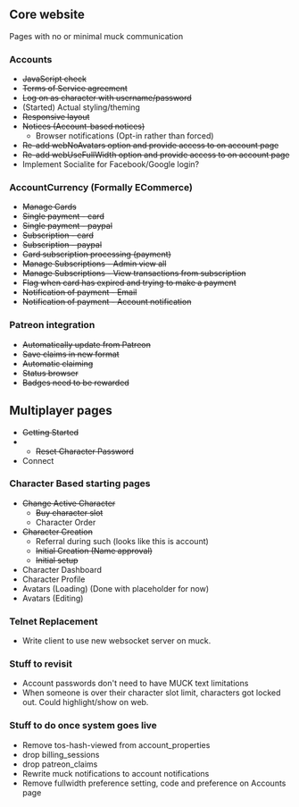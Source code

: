 ## Core website
 Pages with no or minimal muck communication  

### Accounts
* ~~JavaScript check~~
* ~~Terms of Service agreement~~
* ~~Log on as character with username/password~~
* (Started) Actual styling/theming
* ~~Responsive layout~~
* ~~Notices (Account-based notices)~~
  * Browser notifications (Opt-in rather than forced)
* ~~Re-add webNoAvatars option and provide access to on account page~~
* ~~Re-add webUseFullWidth option and provide access to on account page~~
* Implement Socialite for Facebook/Google login?

### AccountCurrency (Formally ECommerce)
* ~~Manage Cards~~
* ~~Single payment - card~~
* ~~Single payment - paypal~~
* ~~Subscription - card~~
* ~~Subscription - paypal~~
* ~~Card subscription processing (payment)~~
* ~~Manage Subscriptions - Admin view all~~
* ~~Manage Subscriptions - View transactions from subscription~~
* ~~Flag when card has expired and trying to make a payment~~
* ~~Notification of payment - Email~~
* ~~Notification of payment - Account notification~~

### Patreon integration
* ~~Automatically update from Patreon~~ 
* ~~Save claims in new format~~
* ~~Automatic claiming~~
* ~~Status browser~~
* ~~Badges need to be rewarded~~

## Multiplayer pages
* ~~Getting Started~~
* * ~~Reset Character Password~~
* Connect

### Character Based starting pages
* ~~Change Active Character~~
    * ~~Buy character slot~~
    * Character Order
* ~~Character Creation~~
    * Referral during such (looks like this is account)
    * ~~Initial Creation (Name approval)~~
    * ~~Initial setup~~
* Character Dashboard
* Character Profile 
* Avatars (Loading) (Done with placeholder for now)
* Avatars (Editing)
 
### Telnet Replacement
* Write client to use new websocket server on muck.

### Stuff to revisit
* Account passwords don't need to have MUCK text limitations
* When someone is over their character slot limit, characters got locked out. Could highlight/show on web.

### Stuff to do once system goes live
* Remove tos-hash-viewed from account_properties
* drop billing_sessions
* drop patreon_claims
* Rewrite muck notifications to account notifications
* Remove fullwidth preference setting, code and preference on Accounts page
